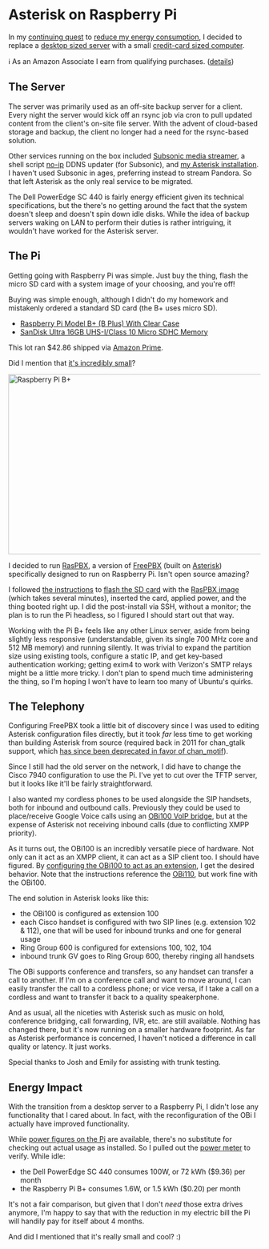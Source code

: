 <!-- title: Asterisk on Raspberry Pi -->
<!-- categories: howto -->
<!-- tags: electricity,asterisk -->
<!-- published: 2015-02-07T12:44:00-05:00 -->
<!-- updated: 2020-08-09T12:44:00-05:00 -->
<!-- summary: In my continuing quest to reduce my energy footprint, I replaced a desktop sized server with a small credit-card sized computer. -->

# Asterisk on Raspberry Pi

In my [continuing quest](/v2/2015/01/27/standby-consumption.html) to [reduce my energy consumption](/v2/solar/), I decided to replace a [desktop sized server](https://www.google.com/search?q=dell+poweredge+sc440&tbm=isch) with a small [credit-card sized computer](https://www.raspberrypi.org/help/videos/).

ℹ️ As an Amazon Associate I earn from qualifying purchases. ([details](/v2/affiliates.html))

## The Server

The server was primarily used as an off-site backup server for a client. Every night the server would kick off an rsync job via cron to pull updated content from the client's on-site file server. With the advent of cloud-based storage and backup, the client no longer had a need for the rsync-based solution.

Other services running on the box included [Subsonic media streamer](http://www.subsonic.org/), a shell script [no-ip](https://www.noip.com/) DDNS updater (for Subsonic), and [my Asterisk installation](http://www.moundalexis.com/tm/2011/08/23/asterisk-with-google-voice-and-cisco-7940g/). I haven't used Subsonic in ages, preferring instead to stream Pandora. So that left Asterisk as the only real service to be migrated.

The Dell PowerEdge SC 440 is fairly energy efficient given its technical specifications, but the there's no getting around the fact that the system doesn't sleep and doesn't spin down idle disks. While the idea of backup servers waking on LAN to perform their duties is rather intriguing, it wouldn't have worked for the Asterisk server.

## The Pi

Getting going with Raspberry Pi was simple. Just buy the thing, flash the micro SD card with a system image of your choosing, and you're off!

Buying was simple enough, although I didn't do my homework and mistakenly ordered a standard SD card (the B+ uses micro SD).

* [Raspberry Pi Model B+ (B Plus) With Clear Case](https://www.amazon.com/gp/product/B00LAA91R2/?tag=v2mdc-20)
* [SanDisk Ultra 16GB UHS-I/Class 10 Micro SDHC Memory](https://www.amazon.com/gp/product/B00M55C0LK/?tag=v2mdc-20)

This lot ran $42.86 shipped via [Amazon Prime](https://www.amazon.com/gp/video/primesignup?tag=v2mdc-20).

Did I mention that [it's incredibly small](https://www.flickr.com/photos/techmsg/16279746717/)?

<a href="https://www.flickr.com/photos/techmsg/16279746717/" title="Raspberry Pi B+ by techmsg, on Flickr"><img src="https://farm8.staticflickr.com/7293/16279746717_355a373726_z.jpg" width="640" height="360" alt="Raspberry Pi B+"></a>

I decided to run [RasPBX](http://www.raspberry-asterisk.org/about/), a version of [FreePBX](https://www.freepbx.org/) (built on [Asterisk](https://www.asterisk.org/)) specifically designed to run on Raspberry Pi. Isn't open source amazing?

I followed [the instructions](http://www.raspberry-asterisk.org/documentation/) to [flash the SD card](https://elinux.org/RPi_Easy_SD_Card_Setup#Flashing_the_SD_card_using_Mac_OS_X) with the [RasPBX image](http://www.raspberry-asterisk.org/downloads/) (which takes several minutes), inserted the card, applied power, and the thing booted right up. I did the post-install via SSH, without a monitor; the plan is to run the Pi headless, so I figured I should start out that way.

Working with the Pi B+ feels like any other Linux server, aside from being slightly less responsive (understandable, given its single 700 MHz core and 512 MB memory) and running silently. It was trivial to expand the partition size using existing tools, configure a static IP, and get key-based authentication working; getting exim4 to work with Verizon's SMTP relays might be a little more tricky. I don't plan to spend much time administering the thing, so I'm hoping I won't have to learn too many of Ubuntu's quirks.

## The Telephony

Configuring FreePBX took a little bit of discovery since I was used to editing Asterisk configuration files directly, but it took *far* less time to get working than building Asterisk from source (required back in 2011 for chan\_gtalk support, which [has since been deprecated in favor of chan\_motif](https://wiki.asterisk.org/wiki/display/AST/Calling+using+Google)).

Since I still had the old server on the network, I did have to change the Cisco 7940 configuration to use the Pi. I've yet to cut over the TFTP server, but it looks like it'll be fairly straightforward.

I also wanted my cordless phones to be used alongside the SIP handsets, both for inbound and outbound calls. Previously they could be used to place/receive Google Voice calls using an [OBi100 VoIP bridge](https://www.amazon.com/gp/product/B004LO098O/?tag=v2mdc-20), but at the expense of Asterisk not receiving inbound calls (due to conflicting XMPP priority).

As it turns out, the OBi100 is an incredibly versatile piece of hardware. Not only can it act as an XMPP client, it can act as a SIP client too. I should have figured. By [configuring the OBi100 to act as an extension](https://wiki.freepbx.org/pages/viewpage.action?pageId=4161592), I get the desired behavior. Note that the instructions reference the [OBi110](https://www.amazon.com/gp/product/B0045RMEPI?tag=v2mdc-20), but work fine with the OBi100.

The end solution in Asterisk looks like this:

* the OBi100 is configured as extension 100
* each Cisco handset is configured with two SIP lines (e.g. extension 102 & 112), one that will be used for inbound trunks and one for general usage
* Ring Group 600 is configured for extensions 100, 102, 104
* inbound trunk GV goes to Ring Group 600, thereby ringing all handsets

The OBi supports conference and transfers, so any handset can transfer a call to another. If I'm on a conference call and want to move around, I can easily transfer the call to a cordless phone; or vice versa, if I take a call on a cordless and want to transfer it back to a quality speakerphone.

And as usual, all the niceties with Asterisk such as music on hold, conference bridging, call forwarding, IVR, etc. are still available. Nothing has changed there, but it's now running on a smaller hardware footprint. As far as Asterisk performance is concerned, I haven't noticed a difference in call quality or latency. It just works.

Special thanks to Josh and Emily for assisting with trunk testing.

## Energy Impact

With the transition from a desktop server to a Raspberry Pi, I didn't lose any functionality that I cared about. In fact, with the reconfiguration of the OBi I actually have improved functionality.

While [power figures on the Pi](https://raspi.tv/2014/how-much-less-power-does-the-raspberry-pi-b-use-than-the-old-model-b) are available, there's no substitute for checking out actual usage as installed. So I pulled out the [power meter](https://www.amazon.com/gp/product/B00E945SJG/?tag=v2mdc-20) to verify. While idle:

* the Dell PowerEdge SC 440 consumes 100W, or 72 kWh ($9.36) per month
* the Raspberry Pi B+ consumes 1.6W, or 1.5 kWh ($0.20) per month

It's not a fair comparison, but given that I don't *need* those extra drives anymore, I'm happy to say that with the reduction in my electric bill the Pi will handily pay for itself about 4 months.

And did I mentioned that it's really small and cool? :)
